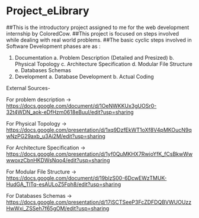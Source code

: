 # Project_eLibrary
##This is the introductory project assigned to me for the web development internship by ColoredCow. 
##This project is focused on steps involved while dealing with real world problems.
##The basic cyclic steps involved in Software Development phases are as :
1. Documentation
  a. Problem Description (Detailed and Presized)
  b. Physical Topology
  c. Architecture Specification
  d. Modular File Structure
  e. Databases Schemas
2. Development
  a. Database Development
  b. Actual Coding

External Sources-

For problem description ->
https://docs.google.com/document/d/1OeNWKKUx3gUOSr0-32t4WDN_aok-eDfHzm0618eBuuI/edit?usp=sharing

For Physical Topology ->
https://docs.google.com/presentation/d/1xq9DzfEkWT1oXf8V4pMKOucN9qwNzPG29axb_u3Ai2M/edit?usp=sharing

For Architecture Specification ->
https://docs.google.com/presentation/d/1yf0QuMKHX7RwioYfK_fCsBkwWwwwoxzCbnHKDWsNqo4/edit?usp=sharing

For Modular File Structure ->
https://docs.google.com/document/d/19blzS00-6DcwEWzTMUK-HudGA_TlTq-esAULoZ5Fph8/edit?usp=sharing

For Databases Schemas ->
https://docs.google.com/presentation/d/17iSCTSeeP3FcZDFDQBVWUOUzzHwWxi_ZSSeh7f65gOM/edit?usp=sharing
